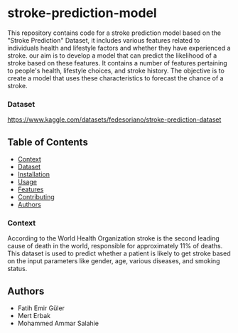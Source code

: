# stroke-prediction-model
This repository contains code for a stroke prediction model based on the "Stroke Prediction" Dataset, it includes various features related to individuals health and lifestyle factors and whether they have experienced a stroke. our aim is to develop a model that can predict the likelihood of a stroke based on these features. It contains a number of features pertaining to people's health, lifestyle choices, and stroke history. The objective is to create a model that uses these characteristics to forecast the chance of a stroke.
### Dataset
https://www.kaggle.com/datasets/fedesoriano/stroke-prediction-dataset
## Table of Contents

- [Context](#Context)
- [Dataset](#Dataset)
- [Installation](#installation)
- [Usage](#usage)
- [Features](#features)
- [Contributing](#contributing)
- [Authors](#authors)

### Context
According to the World Health Organization stroke is the second leading cause of death in the world, responsible for approximately 11% of deaths. This dataset is used to predict whether a patient is likely to get stroke based on the input parameters like gender, age, various diseases, and smoking status.







## Authors
- Fatih Emir Güler
- Mert Erbak 
- Mohammed Ammar Salahie


